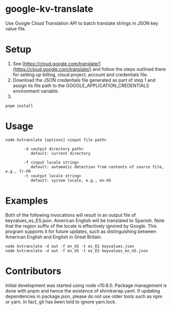 # google-kv-translate
Use Google Cloud Translation API to batch translate strings in JSON key value file.
  
# Setup
  
1. See [https://cloud.google.com/translate/](https://cloud.google.com/translate/) and follow the steps outlined there for setting up billing, cloud project, account and credentials file.
2. Download the JSON credentials file generated as part of step 1 and assign its file path to the GOOGLE\_APPLICATION\_CREDENTIALS environment variable.
3. 
```
pnpm install
```
  
# Usage
  
```
node kvtranslate [options] <input file path>  
  
        -d <output directory path>  
           default: current directory  
  
        -f <input locale string>  
           default: automatic detection from contents of source file, e.g., fr-FR 
        -t <output locale string>  
           default: system locale, e.g., en-US 
```
  
# Examples
  
Both of the following invocations will result in an output file of keyvalues\_es\_ES.json.
American English will be translated to Spanish.
Note that the region suffix of the locale is effectively ignored by Google.
This program supports it for future updates, such as distinguishing between
American English and English in Great Britain.
  
```
node kvtranslate -d out -f en_US -t es_ES keyvalues.json
node kvtranslate -d out -f en_US -t es_ES keyvalues_en_US.json
```

# Contributors
Initial development was started using node v10.8.0. Package management is
done with pnpm and hence the existence of shrinkwrap.yaml. If updating
dependencies in package.json, please do not use older tools such as npm
or yarn. In fact, git has been told to ignore yarn.lock.
